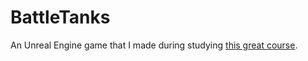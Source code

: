 # BattleTanks
An Unreal Engine game that I made during studying [this great course](https://www.udemy.com/unrealcourse/).
